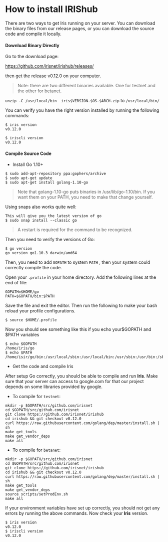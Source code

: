 # How to install IRIShub 

There are two ways to get Iris running on your server. You can download the binary files from our release pages, or you can download the source code and compile it locally.

#### Download Binary Directly

Go to the download page: 

https://github.com/irisnet/irishub/releases/  

then get the release v0.12.0 on your computer.

> Note: there are two different binaries available. One for testnet and the other for betanet.

`unzip -C /usr/local/bin  iris$VERSION.$OS-$ARCH.zip` to `/usr/local/bin/ ` 

You can verify you have the right version installed by running the following commands:

```
$ iris version
v0.12.0

$ iriscli version
v0.12.0
```

#### Compile Source Code

- Install Go 1.10+

```
$ sudo add-apt-repository ppa:gophers/archive
$ sudo apt-get update
$ sudo apt-get install golang-1.10-go
```

> Note that golang-1.10-go puts binaries in /usr/lib/go-1.10/bin. If you want them on your PATH, you need to make that change yourself.

Using snaps also works quite well:

```
This will give you the latest version of go
$ sudo snap install --classic go
```

> A restart is required for the command to be recognized.

Then you need to verify the versions of Go:

```
$ go version
go version go1.10.3 darwin/amd64
```

Then, you need to add `GOPATH` to system `PATH` , then your system could correctly compile the code.

Open your `.profile` in your home directory. Add the following lines at the end of file:

```
GOPATH=$HOME/go
PATH=$GOPATH/bin:$PATH
```

Save the file and exit the editor. Then run the following to make your bash reload your profile configurations.

```
$ source $HOME/.profile
```

Now you should see something like this if you echo your\$GOPATH and \$PATH variables

```
$ echo $GOPATH
/home/iris/go
$ echo $PATH
/home/isir/go/bin:/usr/local/sbin:/usr/local/bin:/usr/sbin:/usr/bin:/sbin:/bin
```

- Get the code and compile Iris

After setup Go correctly, you should be able to compile and run **Iris**.
Make sure that your server can access to google.com for that our project depends on some libraries provided by google.

* To compile for `testnet`:

```
mkdir -p $GOPATH/src/github.com/irisnet
cd $GOPATH/src/github.com/irisnet
git clone https://github.com/irisnet/irishub
cd irishub && git checkout v0.12.0
curl https://raw.githubusercontent.com/golang/dep/master/install.sh | sh
make get_tools
make get_vendor_deps
make all
```

* To compile for `betanet`:
```
mkdir -p $GOPATH/src/github.com/irisnet
cd $GOPATH/src/github.com/irisnet
git clone https://github.com/irisnet/irishub
cd irishub && git checkout v0.12.0
curl https://raw.githubusercontent.com/golang/dep/master/install.sh | sh
make get_tools
make get_vendor_deps
source scripts/setProdEnv.sh
make all
```

If your environment variables have set up correctly, you should not get any errors by running the above commands.
Now check your **Iris** version.

```
$ iris version
v0.12.0
$ iriscli version
v0.12.0
```
